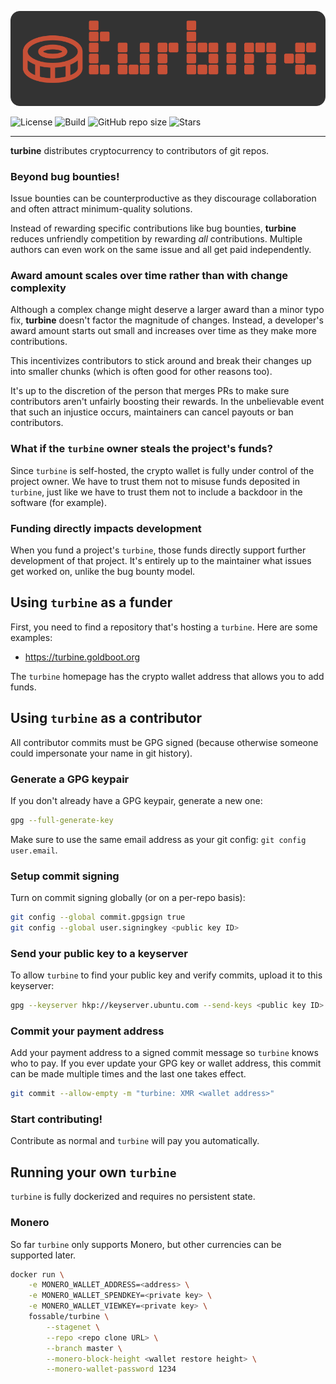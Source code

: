 <p align="center">
	<img src="https://raw.githubusercontent.com/fossable/turbine/master/.github/images/turbine-256.png" />
</p>

![License](https://img.shields.io/github/license/fossable/turbine)
![Build](https://github.com/fossable/turbine/actions/workflows/test.yml/badge.svg)
![GitHub repo size](https://img.shields.io/github/repo-size/fossable/turbine)
![Stars](https://img.shields.io/github/stars/fossable/turbine?style=social)
<hr>

**turbine** distributes cryptocurrency to contributors of git repos.

### Beyond bug bounties!

Issue bounties can be counterproductive as they discourage collaboration and
often attract minimum-quality solutions.

Instead of rewarding specific contributions like bug bounties, **turbine**
reduces unfriendly competition by rewarding _all_ contributions. Multiple
authors can even work on the same issue and all get paid independently.

### Award amount scales over time rather than with change complexity

Although a complex change might deserve a larger award than a minor typo fix,
**turbine** doesn't factor the magnitude of changes. Instead, a developer's award
amount starts out small and increases over time as they make more contributions.

This incentivizes contributors to stick around and break their changes up into
smaller chunks (which is often good for other reasons too).

It's up to the discretion of the person that merges PRs to make sure contributors
aren't unfairly boosting their rewards. In the unbelievable event that such an injustice
occurs, maintainers can cancel payouts or ban contributors.

### What if the `turbine` owner steals the project's funds?

Since `turbine` is self-hosted, the crypto wallet is fully under control of the
project owner. We have to trust them not to misuse funds deposited in `turbine`,
just like we have to trust them not to include a backdoor in the software (for example).

### Funding directly impacts development

When you fund a project's `turbine`, those funds directly support further development
of that project. It's entirely up to the maintainer what issues get worked on,
unlike the bug bounty model.

## Using `turbine` as a funder

First, you need to find a repository that's hosting a `turbine`. Here are some examples:

- https://turbine.goldboot.org

The `turbine` homepage has the crypto wallet address that allows you to add funds.

## Using `turbine` as a contributor

All contributor commits must be GPG signed (because otherwise someone could
impersonate your name in git history).

### Generate a GPG keypair

If you don't already have a GPG keypair, generate a new one:

```sh
gpg --full-generate-key
```

Make sure to use the same email address as your git config: `git config user.email`.

### Setup commit signing

Turn on commit signing globally (or on a per-repo basis):

```sh
git config --global commit.gpgsign true
git config --global user.signingkey <public key ID>
```

### Send your public key to a keyserver

To allow `turbine` to find your public key and verify commits, upload it to this
keyserver:

```sh
gpg --keyserver hkp://keyserver.ubuntu.com --send-keys <public key ID>
```

### Commit your payment address

Add your payment address to a signed commit message so `turbine` knows who to pay.
If you ever update your GPG key or wallet address, this commit can be made multiple
times and the last one takes effect.

```sh
git commit --allow-empty -m "turbine: XMR <wallet address>"
```

### Start contributing!

Contribute as normal and `turbine` will pay you automatically.

## Running your own `turbine`

`turbine` is fully dockerized and requires no persistent state.

### Monero

So far `turbine` only supports Monero, but other currencies can be supported later.

```sh
docker run \
    -e MONERO_WALLET_ADDRESS=<address> \
    -e MONERO_WALLET_SPENDKEY=<private key> \
    -e MONERO_WALLET_VIEWKEY=<private key> \
    fossable/turbine \
        --stagenet \
        --repo <repo clone URL> \
        --branch master \
        --monero-block-height <wallet restore height> \
        --monero-wallet-password 1234
```
